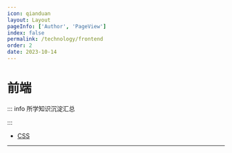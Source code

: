```yaml
---
icon: qianduan
layout: Layout
pageInfo: ['Author', 'PageView']
index: false
permalink: /technology/frontend
order: 2
date: 2023-10-14
---
```


# 前端

::: info 所学知识沉淀汇总

:::
 
- [CSS](./css.md)
---

